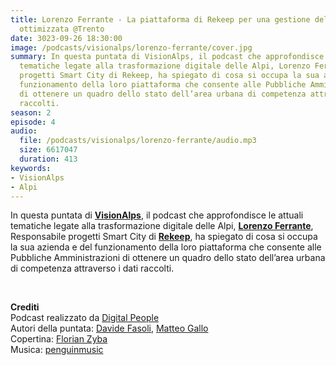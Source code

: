 ```yaml
---
title: Lorenzo Ferrante - La piattaforma di Rekeep per una gestione del territorio
  ottimizzata @Trento
date: 3023-09-26 18:30:00
image: /podcasts/visionalps/lorenzo-ferrante/cover.jpg
summary: In questa puntata di VisionAlps, il podcast che approfondisce le attuali
  tematiche legate alla trasformazione digitale delle Alpi, Lorenzo Ferrante, Responsabile
  progetti Smart City di Rekeep, ha spiegato di cosa si occupa la sua azienda e del
  funzionamento della loro piattaforma che consente alle Pubbliche Amministrazioni
  di ottenere un quadro dello stato dell’area urbana di competenza attraverso i dati
  raccolti.
season: 2
episode: 4
audio:
  file: /podcasts/visionalps/lorenzo-ferrante/audio.mp3
  size: 6617047
  duration: 413
keywords:
- VisionAlps
- Alpi
---
```


In questa puntata di **[VisionAlps](https://www.visionalps.com/)**, il podcast che approfondisce le attuali tematiche legate alla trasformazione digitale delle Alpi, [**Lorenzo Ferrante**](https://it.linkedin.com/in/ferrantelorenzo), Responsabile progetti Smart City di **[Rekeep](https://www.rekeep.com/)**, ha spiegato di cosa si occupa la sua azienda e del funzionamento della loro piattaforma che consente alle Pubbliche Amministrazioni di ottenere un quadro dello stato dell’area urbana di competenza attraverso i dati raccolti.

<br>

**Crediti**<br>
Podcast realizzato da [Digital People](https://w3id.org/digitalpeople)<br>
Autori della puntata: [Davide Fasoli](https://www.linkedin.com/in/davide-fasoli-2b3246179/), [Matteo Gallo](https://www.linkedin.com/in/matteo-gallo-4a5ab31a8/)<br>
Copertina: [Florian Zyba](https://www.linkedin.com/in/florian-zyba/)<br>
Musica: [penguinmusic](https://pixabay.com/users/penguinmusic-24940186/)